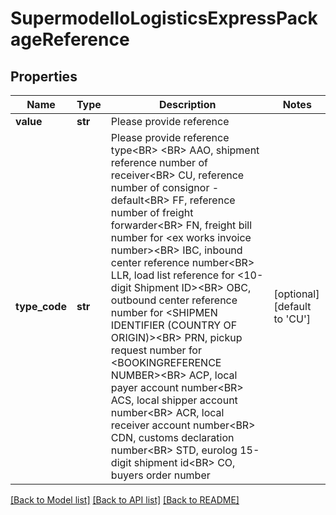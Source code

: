 # SupermodelIoLogisticsExpressPackageReference

## Properties
Name | Type | Description | Notes
------------ | ------------- | ------------- | -------------
**value** | **str** | Please provide reference | 
**type_code** | **str** | Please provide reference type&lt;BR&gt;      &lt;BR&gt;      AAO, shipment reference number of receiver&lt;BR&gt;      CU, reference number of consignor - default&lt;BR&gt;      FF, reference number of freight forwarder&lt;BR&gt;      FN, freight bill number for &lt;ex works invoice number&gt;&lt;BR&gt;      IBC, inbound center reference number&lt;BR&gt;      LLR, load list reference for &lt;10-digit Shipment ID&gt;&lt;BR&gt;      OBC, outbound center reference number for &lt;SHIPMEN IDENTIFIER (COUNTRY OF ORIGIN)&gt;&lt;BR&gt;      PRN, pickup request number for &lt;BOOKINGREFERENCE NUMBER&gt;&lt;BR&gt;      ACP, local payer account number&lt;BR&gt;      ACS, local shipper account number&lt;BR&gt;      ACR, local receiver account number&lt;BR&gt;      CDN, customs declaration number&lt;BR&gt;      STD, eurolog 15-digit shipment id&lt;BR&gt;      CO, buyers order number   | [optional] [default to 'CU']

[[Back to Model list]](../README.md#documentation-for-models) [[Back to API list]](../README.md#documentation-for-api-endpoints) [[Back to README]](../README.md)

